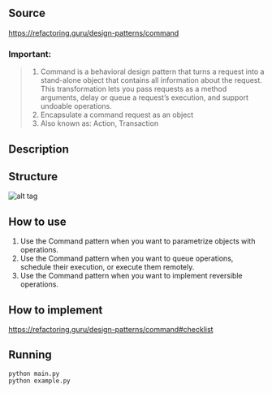 ## Source

https://refactoring.guru/design-patterns/command

### Important:

> 1. Command is a behavioral design pattern that turns a request into a stand-alone object that contains all information about the request. This transformation lets you pass requests as a method arguments, delay or queue a request’s execution, and support undoable operations.
> 2. Encapsulate a command request as an object
> 3. Also known as: Action, Transaction

## Description

## Structure

![alt tag](command.png)

## How to use

1. Use the Command pattern when you want to parametrize objects with operations.
2. Use the Command pattern when you want to queue operations, schedule their execution, or execute them remotely.
3. Use the Command pattern when you want to implement reversible operations.
## How to implement

https://refactoring.guru/design-patterns/command#checklist

## Running

```
python main.py
python example.py
```